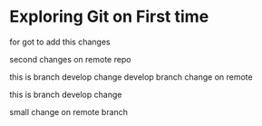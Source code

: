 # Exploring Git on First time

for got to add this changes

second changes on remote repo

this is branch develop change
develop branch change on remote

this is branch develop change

small change on remote branch
